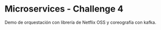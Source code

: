 # Microservices - Challenge 4
Demo de orquestación con librería de Netflix OSS y coreografía con kafka.

